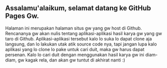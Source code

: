 ## Assalamu'alaikum, selamat datang ke GitHub Pages Gw.

Halaman ini merupakan halaman situs gw yang gw host di Github. Rencananya gw akan nulis tentang aplikasi-aplikasi hasil karya gw yang gw taro di Github. Aplikasi-aplikasi tersebut kalo lo suka lo dapat clone aja langsung, dan lo lakukan utak atik source code nya, tapi jangan lupa kalo aplikasi yang lo clone lo pake untuk cari duit, maka gw harus dapat persenan. Kalo lo cari duit dengan menggunakan hasil karya gw ini diam-diam, gw kagak rela, dan akan gw tuntut di akhirat nanti :)

